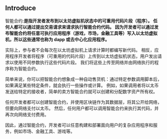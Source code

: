 ## Introduce

智能合约:**是指开发者发布到以太坊虚拟机状态中的可重用代码片段（程序）。 任何人都可以通过提出交易请求来请求执行智能合约代码。
因为开发者可以通过发布智能合约将任意可执行应用程序（游戏，市场，金融工具等）写入以太坊虚拟机，所以这些通常也称为 dapp
或去中心化应用程序。**

实际上，参与者不会每次在以太坊虚拟机上请求计算时都编写新代码。 相反，应用程序开发者将程序（可重用的代码片段）上传到以太坊虚拟机状态，用户发出请求以使用不同参数执行这些代码片段。
我们将这些上传至网络并由网络执行的程序称为智能合约。

简单来说，你可以把智能合约想象成一种自动售货机：通过特定参数调用脚本后，如果满足某些特定条件，就会执行一些操作或计算。
例如，如果调用者将以太币发送给特定的接收者，简单的卖方智能合约就可以创建和分配数字资产所有权。

任何开发者都可以创建智能合约，并使用区块链作为其数据层，将其公开给网络，但要向网络支付以太币。
然后，任何用户都可以调用智能合约来执行其代码，并再次向网络支付费用。

因此，通过智能合约，开发者可以任意构建和部署面向用户的复杂应用程序和服务，例如市场、金融工具、游戏等。


